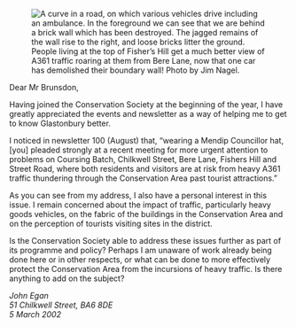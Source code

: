 <figure>
<img src="../A361-damage.jpg" alt="A curve in a road, on which various vehicles drive including an ambulance. In the foreground we can see that we are behind a brick wall which has been destroyed. The jagged remains of the wall rise to the right, and loose bricks litter the ground.">
<figcaption>
People living at the top of Fisher’s Hill get a much better view of A361
traffic roaring at them from Bere Lane, now that one car has demolished
their boundary wall! Photo by Jim Nagel.
</figcaption>
</figure>

Dear Mr Brunsdon,

Having joined the Conservation Society at the beginning of the year, I
have greatly appreciated the events and newsletter as a way of helping
me to get to know Glastonbury better.

I noticed in newsletter 100 (August) that, “wearing a Mendip Councillor
hat, [you] pleaded strongly at a recent meeting for more urgent
attention to problems on Coursing Batch, Chilkwell Street, Bere Lane,
Fishers Hill and Street Road, where both residents and visitors are at
risk from heavy A361 traffic thundering through the Conservation Area
past tourist attractions.”

As you can see from my address, I also have a personal interest in this
issue. I remain concerned about the impact of traffic, particularly
heavy goods vehicles, on the fabric of the buildings in the Conservation
Area and on the perception of tourists visiting sites in the district.

Is the Conservation Society able to address these issues further as part
of its programme and policy? Perhaps I am unaware of work already being
done here or in other respects, or what can be done to more effectively
protect the Conservation Area from the incursions of heavy traffic. Is
there anything to add on the subject?

<footer>
<address>

John Egan  
51 Chilkwell Street, BA6 8DE  
5 March 2002

</address>
</footer>
